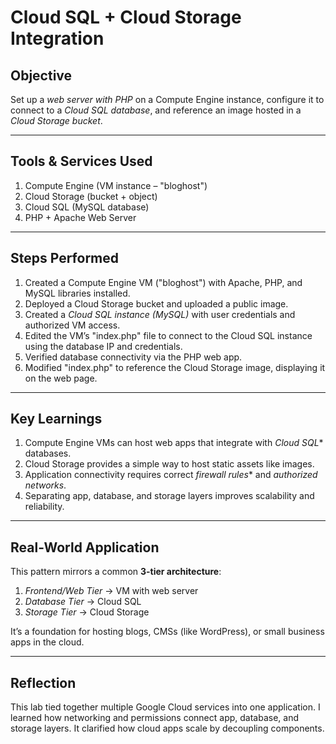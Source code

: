 # Cloud SQL + Cloud Storage Integration

##  Objective

Set up a *web server with PHP* on a Compute Engine instance, configure it to connect to a *Cloud SQL database*, and reference an image hosted in a *Cloud Storage bucket*.

---

##  Tools & Services Used

1. Compute Engine (VM instance – "bloghost")
2. Cloud Storage (bucket + object)
3. Cloud SQL (MySQL database)
4. PHP + Apache Web Server

---

##  Steps Performed

1. Created a Compute Engine VM ("bloghost") with Apache, PHP, and MySQL libraries installed.
2. Deployed a Cloud Storage bucket and uploaded a public image.
3. Created a *Cloud SQL instance (MySQL)* with user credentials and authorized VM access.
4. Edited the VM’s "index.php" file to connect to the Cloud SQL instance using the database IP and credentials.
5. Verified database connectivity via the PHP web app.
6. Modified "index.php" to reference the Cloud Storage image, displaying it on the web page.

---

##  Key Learnings

1. Compute Engine VMs can host web apps that integrate with *Cloud SQL** databases.
2. Cloud Storage provides a simple way to host static assets like images.
3. Application connectivity requires correct *firewall rules** and *authorized networks*.
4. Separating app, database, and storage layers improves scalability and reliability.

---

##  Real-World Application

This pattern mirrors a common **3-tier architecture**:

1. *Frontend/Web Tier* → VM with web server
2. *Database Tier* → Cloud SQL
3. *Storage Tier* → Cloud Storage

It’s a foundation for hosting blogs, CMSs (like WordPress), or small business apps in the cloud.

---

##  Reflection

This lab tied together multiple Google Cloud services into one application. I learned how networking and permissions connect app, database, and storage layers. It clarified how cloud apps scale by decoupling components.
